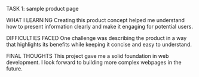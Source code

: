 TASK 1: sample product page

WHAT I LEARNING
Creating this product concept helped me understand how to present information clearly and make it engaging for potential users.

DIFFICULTIES FACED
One challenge was describing the product in a way that highlights its benefits while keeping it concise and easy to understand.

FINAL THOUGHTS
This project gave me a solid foundation in web development.
I look forward to building more complex webpages in the future.
